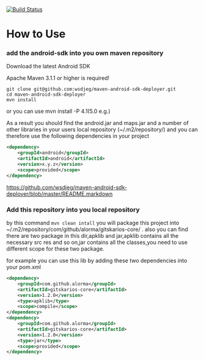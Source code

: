 [![Build Status](https://travis-ci.org/gitskarios/Gitskarios-core.svg)](https://travis-ci.org/gitskarios/Gitskarios-core)

# How to Use

### add the android-sdk into you own maven repository

Download the latest Android SDK

Apache Maven 3.1.1 or higher is required!


```shell
git clone git@github.com:wsdjeg/maven-android-sdk-deployer.git
cd maven-android-sdk-deployer
mvn install
```
or you can use mvn install -P 4.1(5.0 e.g.)

As a result you should find the android.jar and maps.jar and a number of other libraries in your users local repository (~/.m2/repository/) and you can therefore use the following dependencies in your project

```xml
<dependency>
    <groupId>android</groupId>
    <artifactId>android</artifactId>
    <version>x.y.z</version>
    <scope>provided</scope>
</dependency>
```

https://github.com/wsdjeg/maven-android-sdk-deployer/blob/master/README.markdown


### Add this repository into you local repository

by this command `mvn clean intall` you will package this project into ~/.m2/repository/com/github/alorma/gitskarios-core/ . also you can find there are two package in this dir,apklib and jar,apklib contains all the necessary src res and so on,jar contains all the classes,you  need to use different scope for these two package.

for example you can use this lib by adding these two dependencies into your pom.xml

```xml
<dependency>
    <groupId>com.github.alorma</groupId>
    <artifactId>gitskarios-core</artifactId>
    <version>1.2.0</version>
    <type>apklib</type>
    <scope>compile</scope>
</dependency>
<dependency>
    <groupId>com.github.alorma</groupId>
    <artifactId>gitskarios-core</artifactId>
    <version>1.2.0</version>
    <type>jar</type>
    <scope>provided</scope>
</dependency>
```
